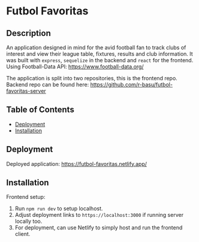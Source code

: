 # Futbol Favoritas

## Description

An application designed in mind for the avid football fan to track clubs of interest and view their league table, fixtures, results and club information. It was built with `express`, `sequelize` in the backend and `react` for the frontend. Using Football-Data API: https://www.football-data.org/

The application is split into two repositories, this is the frontend repo. Backend repo can be found here: https://github.com/r-basu/futbol-favoritas-server


## Table of Contents

- [Deployment](#deployment)
- [Installation](#installation)

## Deployment

Deployed application: https://futbol-favoritas.netlify.app/

## Installation

Frontend setup:

1. Run `npm run dev` to setup localhost. 
2. Adjust deployment links to `https://localhost:3000` if running server locally too.
3. For deployment, can use Netlify to simply host and run the frontend client.

